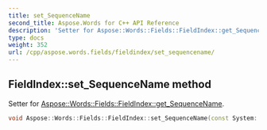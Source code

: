 ```yaml
---
title: set_SequenceName
second_title: Aspose.Words for C++ API Reference
description: 'Setter for Aspose::Words::Fields::FieldIndex::get_SequenceName.'
type: docs
weight: 352
url: /cpp/aspose.words.fields/fieldindex/set_sequencename/
---
```

## FieldIndex::set_SequenceName method


Setter for [Aspose::Words::Fields::FieldIndex::get_SequenceName](../get_sequencename/).

```cpp
void Aspose::Words::Fields::FieldIndex::set_SequenceName(const System::String &value)
```


